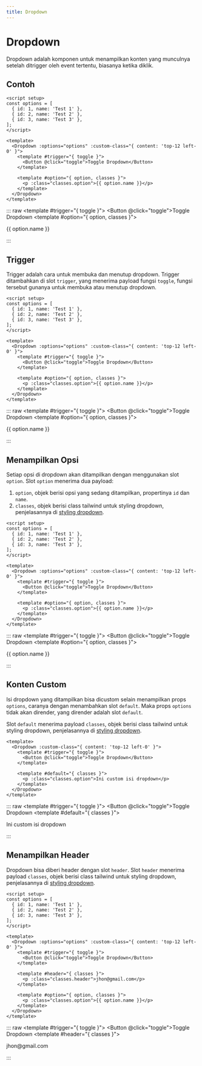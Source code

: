 ```yaml
---
title: Dropdown
---
```


<script setup>
import Dropdown from '../../src/components/dropdown/Dropdown.vue'
import Button from '../../src/components/button/Button.vue'

const options = [
    { id: 1, name: 'Test 1' },
    { id: 2, name: 'Test 2' },
    { id: 3, name: 'Test 3' },
];
</script>

# Dropdown

Dropdown adalah komponen untuk menampilkan konten yang munculnya setelah ditrigger oleh event tertentu, biasanya ketika diklik.

## Contoh

```vue
<script setup>
const options = [
  { id: 1, name: 'Test 1' },
  { id: 2, name: 'Test 2' },
  { id: 3, name: 'Test 3' },
];
</script>

<template>
  <Dropdown :options="options" :custom-class="{ content: 'top-12 left-0' }">
    <template #trigger="{ toggle }">
      <Button @click="toggle">Toggle Dropdown</Button>
    </template>

    <template #option="{ option, classes }">
      <p :class="classes.option">{{ option.name }}</p>
    </template>
  </Dropdown>
</template>
```

::: raw
<Dropdown :options="options" :custom-class="{ content: 'top-12 left-0' }">
<template #trigger="{ toggle }">
<Button @click="toggle">Toggle Dropdown</Button>
</template>
<template #option="{ option, classes }">

<p :class="classes.option">{{ option.name }}</p>
</template>
</Dropdown>
:::

## Trigger

Trigger adalah cara untuk membuka dan menutup dropdown. Trigger ditambahkan di slot `trigger`, yang menerima payload fungsi `toggle`, fungsi tersebut gunanya untuk membuka atau menutup dropdown.

```vue{11-13}
<script setup>
const options = [
  { id: 1, name: 'Test 1' },
  { id: 2, name: 'Test 2' },
  { id: 3, name: 'Test 3' },
];
</script>

<template>
  <Dropdown :options="options" :custom-class="{ content: 'top-12 left-0' }">
    <template #trigger="{ toggle }">
      <Button @click="toggle">Toggle Dropdown</Button>
    </template>

    <template #option="{ option, classes }">
      <p :class="classes.option">{{ option.name }}</p>
    </template>
  </Dropdown>
</template>
```

::: raw
<Dropdown :options="options" :custom-class="{ content: 'top-12 left-0' }">
<template #trigger="{ toggle }">
<Button @click="toggle">Toggle Dropdown</Button>
</template>
<template #option="{ option, classes }">

<p :class="classes.option">{{ option.name }}</p>
</template>
</Dropdown>
:::

## Menampilkan Opsi

Setiap opsi di dropdown akan ditampilkan dengan menggunakan slot `option`. Slot `option` menerima dua payload:

1. `option`, objek berisi opsi yang sedang ditampilkan, propertinya `id` dan `name`.
2. `classes`, objek berisi class tailwind untuk styling dropdown, penjelasannya di [styling dropdown](#).

```vue{15-17}
<script setup>
const options = [
  { id: 1, name: 'Test 1' },
  { id: 2, name: 'Test 2' },
  { id: 3, name: 'Test 3' },
];
</script>

<template>
  <Dropdown :options="options" :custom-class="{ content: 'top-12 left-0' }">
    <template #trigger="{ toggle }">
      <Button @click="toggle">Toggle Dropdown</Button>
    </template>

    <template #option="{ option, classes }">
      <p :class="classes.option">{{ option.name }}</p>
    </template>
  </Dropdown>
</template>
```

::: raw
<Dropdown :options="options" :custom-class="{ content: 'top-12 left-0' }">
<template #trigger="{ toggle }">
<Button @click="toggle">Toggle Dropdown</Button>
</template>
<template #option="{ option, classes }">

<p :class="classes.option">{{ option.name }}</p>
</template>
</Dropdown>
:::

## Konten Custom

Isi dropdown yang ditampilkan bisa dicustom selain menampilkan props `options`, caranya dengan menambahkan slot `default`. Maka props `options` tidak akan dirender, yang dirender adalah slot `default`.

Slot `default` menerima payload `classes`, objek berisi class tailwind untuk styling dropdown, penjelasannya di [styling dropdown](#).

```vue{7-9}
<template>
  <Dropdown :custom-class="{ content: 'top-12 left-0' }">
    <template #trigger="{ toggle }">
      <Button @click="toggle">Toggle Dropdown</Button>
    </template>

    <template #default="{ classes }">
      <p :class="classes.option">Ini custom isi dropdown</p>
    </template>
  </Dropdown>
</template>
```

::: raw
<Dropdown :custom-class="{ content: 'top-12 left-0' }">
<template #trigger="{ toggle }">
<Button @click="toggle">Toggle Dropdown</Button>
</template>
<template #default="{ classes }">

  <p :class="classes.option">Ini custom isi dropdown</p>
</template>
</Dropdown>
:::

## Menampilkan Header

Dropdown bisa diberi header dengan slot `header`. Slot `header` menerima payload `classes`, objek berisi class tailwind untuk styling dropdown, penjelasannya di [styling dropdown](#).

```vue{15-17}
<script setup>
const options = [
  { id: 1, name: 'Test 1' },
  { id: 2, name: 'Test 2' },
  { id: 3, name: 'Test 3' },
];
</script>

<template>
  <Dropdown :options="options" :custom-class="{ content: 'top-12 left-0' }">
    <template #trigger="{ toggle }">
      <Button @click="toggle">Toggle Dropdown</Button>
    </template>

    <template #header="{ classes }">
      <p :class="classes.header">jhon@gmail.com</p>
    </template>

    <template #option="{ option, classes }">
      <p :class="classes.option">{{ option.name }}</p>
    </template>
  </Dropdown>
</template>
```

::: raw
<Dropdown :options="options" :custom-class="{ content: 'top-12 left-0' }">
<template #trigger="{ toggle }">
<Button @click="toggle">Toggle Dropdown</Button>
</template>
<template #header="{ classes }">

  <p :class="classes.header">jhon@gmail.com</p>
</template>
<template #option="{ option, classes }">
<p :class="classes.option">{{ option.name }}</p>
</template>
</Dropdown>
:::

